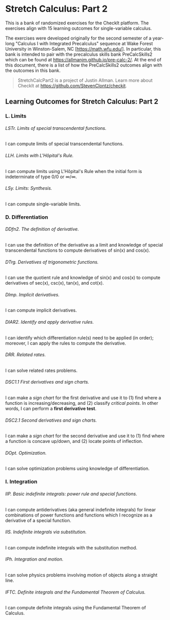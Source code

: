 # Stretch Calculus: Part 2

This is a bank of randomized exercises for the CheckIt platform. The exercises align with 15 learning outcomes for single-variable calculus. 

The exercises were developed originally for the second semester of a year-long "Calculus I with Integrated Precalculus" sequence at Wake Forest University in Winston-Salem, NC [<https://math.wfu.edu/>]. In particular, this bank is intended to pair with the precalculus skills bank PreCalcSkills2 which can be found at <https://allmanjm.github.io/pre-calc-2/>. At the end of this document, there is a list of how the PreCalcSkills2 outcomes align with the outcomes in this bank.

> StretchCalcPart2 is a project of Justin Allman. 
> Learn more about CheckIt at <https://github.com/StevenClontz/checkit>.

## Learning Outcomes for Stretch Calculus: Part 2

### L. Limits

###### LSTr. Limits of special transcendental functions.

I can compute limits of special transcendental functions.

###### LLH. Limits with L'Hôpital's Rule.

I can compute limits using L'Hôpital's Rule when the initial form is indeterminate of type 0/0 or ∞/∞.

###### LSy. Limits: Synthesis.

I can compute single-variable limits.

### D. Differentiation

###### DDfn2. The definition of derivative.

I can use the definition of the derivative as a limit and knowledge of special transcendental functions to compute derivatives of sin(x) and cos(x).

###### DTrg. Derivatives of trigonometric functions.

I can use the quotient rule and knowledge of sin(x) and cos(x) to compute derivatives of sec(x), csc(x), tan(x), and cot(x).

###### DImp. Implicit derivatives.

I can compute implicit derivatives.

###### DIAR2. Identify and apply derivative rules.

I can identify which differentiation rule(s) need to be applied (in order); moreover, I can apply the rules to compute the derivative.

###### DRR. Related rates.

I can solve related rates problems.

###### DSC1.1 First derivatives and sign charts.

I can make a *sign chart* for the first derivative and use it to (1) find where a function is increasing/decreasing, and (2) classify *critical points*. In other words, I can perform a **first derivative test**.

###### DSC2.1 Second derivatives and sign charts.

I can make a *sign chart* for the second derivative and use it to (1) find where a function is concave up/down, and (2) locate points of inflection.

###### DOpt. Optimization.

I can solve optimization problems using knowledge of differentiation.

### I. Integration

###### IIP. Basic indefinite integrals: power rule and special functions.

I can compute antiderivatives (aka general indefinite integrals) for linear combinations of power functions and functions which I recognize as a derivative of a special function.

###### IIS. Indefinite integrals via substitution.

I can compute indefinite integrals with the substitution method.

###### IPh. Integration and motion.

I can solve physics problems involving motion of objects along a straight line.

###### IFTC. Definite integrals and the Fundamental Theorem of Calculus.

I can compute definite integrals using the Fundamental Theorem of Calculus.

